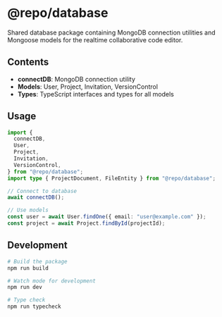 # @repo/database

Shared database package containing MongoDB connection utilities and Mongoose models for the realtime collaborative code editor.

## Contents

- **connectDB**: MongoDB connection utility
- **Models**: User, Project, Invitation, VersionControl
- **Types**: TypeScript interfaces and types for all models

## Usage

```typescript
import {
  connectDB,
  User,
  Project,
  Invitation,
  VersionControl,
} from "@repo/database";
import type { ProjectDocument, FileEntity } from "@repo/database";

// Connect to database
await connectDB();

// Use models
const user = await User.findOne({ email: "user@example.com" });
const project = await Project.findById(projectId);
```

## Development

```bash
# Build the package
npm run build

# Watch mode for development
npm run dev

# Type check
npm run typecheck
```
